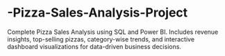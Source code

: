 # -Pizza-Sales-Analysis-Project
Complete Pizza Sales Analysis using SQL and Power BI. Includes revenue insights, top-selling pizzas, category-wise trends, and interactive dashboard visualizations for data-driven business decisions.
